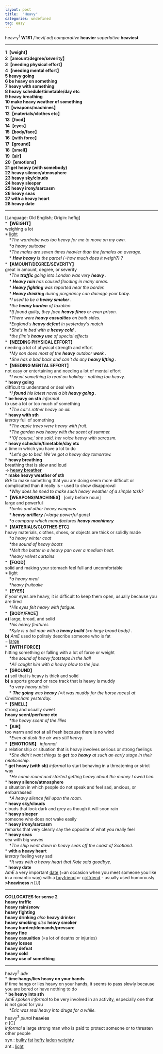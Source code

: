 ```yaml
---
layout: post
title:  "Heavy"
categories: undefined
tag: easy
---
```

<DIV style="MARGIN: 0px 0px 5px">heav<B>·</B>y<SUP>1</SUP> <B>W1S1</B> /ˈhevi/ <I>adj comparative</I> <B>heavier</B> <I>superlative</I> <B>heaviest</B> <BR>
<HR>
<B>1【weight】</B><BR><B>2【amount/degree/severity】</B><BR><B>3【needing physical effort】</B><BR><B>4【needing mental effort】</B><BR><B>5 heavy going</B><BR><B>6 be heavy on something</B><BR><B>7 heavy with something</B><BR><B>8 heavy schedule/timetable/day etc</B><BR><B>9 heavy breathing</B><BR><B>10 make heavy weather of something</B><BR><B>11【weapons/machines】</B><BR><B>12【materials/clothes etc】</B><BR><B>13【food】</B><BR><B>14【eyes】</B><BR><B>15【body/face】</B><BR><B>16【with force】</B><BR><B>17【ground】</B><BR><B>18【smell】</B><BR><B>19【air】</B><BR><B>20【emotions】</B><BR><B>21 get heavy (with somebody)</B><BR><B>22 heavy silence/atmosphere</B><BR><B>23 heavy sky/clouds</B><BR><B>24 heavy sleeper</B><BR><B>25 heavy irony/sarcasm</B><BR><B>26 heavy seas</B><BR><B>27 with a heavy heart</B><BR><B>28 heavy date</B>
<HR>
[Language: Old English; Origin: hefig]<BR>*<B>【WEIGHT】</B><BR>weighing a lot<BR>≠ <A href="{{ site.baseurl }}/light"><U>light</U></A><BR>　*<I>The wardrobe was too heavy for me to move on my own.</I><BR>　*<I>a heavy suitcase</I><BR>　*<I>The males are seven times heavier than the females on average.</I><BR>　*<I> <B>How heavy</B> is the parcel (=how much does it weigh?) ?</I><BR>*<B>【AMOUNT/DEGREE/SEVERITY】</B><BR>great in amount, degree, or severity<BR>　*<I>The <B>traffic</B> going into London was very <B>heavy</B> .</I><BR>　*<I> <B>Heavy rain</B> has caused flooding in many areas.</I><BR>　*<I> <B>Heavy fighting</B> was reported near the border.</I><BR>　*<I> <B>Heavy drinking</B> during pregnancy can damage your baby.</I><BR>　*<I>I used to be a <B>heavy smoker</B> .</I><BR>　*<I>the <B>heavy burden</B> of taxation</I><BR>　*<I>If found guilty, they face <B>heavy fines</B> or even prison.</I><BR>　*<I>There were <B>heavy casualties</B> on both sides.</I><BR>　*<I>England's <B>heavy defeat</B> in yesterday's match</I><BR>　*<I>She's in bed with a <B>heavy cold</B> .</I><BR>　*<I>the film's <B>heavy use</B> of special effects</I><BR>*<B>【NEEDING PHYSICAL EFFORT】</B><BR>needing a lot of physical strength and effort<BR>　*<I>My son does most of the <B>heavy</B> outdoor <B>work</B> .</I><BR>　*<I>She has a bad back and can't do any <B>heavy lifting</B> .</I><BR>*<B>【NEEDING MENTAL EFFORT】</B><BR>not easy or entertaining and needing a lot of mental effort<BR>　*<I>I want something to read on holiday - nothing too heavy.</I><BR>* <B>heavy going</B><BR>difficult to understand or deal with<BR>　*<I>I <B>found</B> his latest novel a bit <B>heavy going</B> .</I><BR>* <B>be heavy on sth</B> <I>informal</I> <BR>to use a lot or too much of something<BR>　*<I>The car's rather heavy on oil.</I><BR>* <B>heavy with sth</B><BR><I>literary</I> full of something<BR>　*<I>The apple trees were heavy with fruit.</I><BR>　*<I>The garden was heavy with the scent of summer.</I><BR>　*<I>'Of course,' she said, her voice heavy with sarcasm.</I><BR>* <B>heavy schedule/timetable/day etc</B><BR>a time in which you have a lot to do<BR>　*<I>Let's go to bed. We've got a heavy day tomorrow.</I><BR>* <B>heavy breathing</B><BR>breathing that is slow and loud<BR>→<B> <A href="{{ site.baseurl }}/heavy%20breather"><U>heavy breather</U></A></B><BR>* <B>make heavy weather of sth</B><BR><I>BrE</I> to make something that you are doing seem more difficult or complicated than it really is - used to show disapproval<BR>　*<I>Why does he need to make such heavy weather of a simple task?</I><BR>*<B>【WEAPONS/MACHINES】</B> [only before noun]<BR>large and powerful<BR>　*<I>tanks and other heavy weapons</I><BR>　*<I> <B>heavy artillery</B> (=large powerful guns)</I> <BR>　*<I>a company which manufactures <B>heavy machinery</B> </I><BR>*<B>【MATERIALS/CLOTHES ETC】</B><BR>heavy materials, clothes, shoes, or objects are thick or solidly made<BR>　*<I>a heavy winter coat</I><BR>　*<I>the sound of heavy boots</I><BR>　*<I>Melt the butter in a heavy pan over a medium heat.</I><BR>　*<I>heavy velvet curtains</I><BR>*<B>【FOOD】</B><BR>solid and making your stomach feel full and uncomfortable<BR>≠ <A href="{{ site.baseurl }}/light"><U>light</U></A><BR>　*<I>a heavy meal</I><BR>　*<I>heavy fruitcake</I><BR>*<B>【EYES】</B><BR>if your eyes are heavy, it is difficult to keep them open, usually because you are tired<BR>　*<I>His eyes felt heavy with fatigue.</I><BR>*<B>【BODY/FACE】</B><BR><B>a)</B> large, broad, and solid<BR>　*<I>his heavy features</I><BR>　*<I>Kyle is a tall man with a <B>heavy build</B> (=a large broad body) .</I><BR><B>b)</B> <I>AmE</I> used to politely describe someone who is fat<BR>= <A href="{{ site.baseurl }}/large"><U>large</U></A><BR>*<B>【WITH FORCE】</B><BR>hitting something or falling with a lot of force or weight<BR>　*<I>the sound of heavy footsteps in the hall</I><BR>　*<I>Ali caught him with a heavy blow to the jaw.</I><BR>*<B>【GROUND】</B><BR><B>a)</B> soil that is heavy is thick and solid<BR><B>b)</B> a sports ground or race track that is heavy is muddy<BR>　*<I>a very heavy pitch</I><BR>　*<I> <B>The going</B> was <B>heavy</B> (=it was muddy for the horse races) at Cheltenham yesterday.</I><BR>*<B>【SMELL】</B><BR>strong and usually sweet<BR><B>heavy scent/perfume etc</B><BR>　*<I>the heavy scent of the lilies</I><BR>*<B>【AIR】</B><BR>too warm and not at all fresh because there is no wind<BR>　*<I>Even at dusk the air was still heavy.</I><BR>*<B>【EMOTIONS】</B> <I>informal</I> <BR>a relationship or situation that is heavy involves serious or strong feelings<BR>　*<I>She didn't want things to <B>get</B> too <B>heavy</B> at such an early stage in their relationship.</I><BR>* <B>get heavy (with sb)</B> <I>informal</I> to start behaving in a threatening or strict way<BR>　*<I>He came round and started getting heavy about the money I owed him.</I><BR>* <B>heavy silence/atmosphere</B><BR>a situation in which people do not speak and feel sad, anxious, or embarrassed<BR>　*<I>A heavy silence fell upon the room.</I><BR>* <B>heavy sky/clouds</B><BR>clouds that look dark and grey as though it will soon rain<BR>* <B>heavy sleeper</B><BR>someone who does not wake easily<BR>* <B>heavy irony/sarcasm</B><BR>remarks that very clearly say the opposite of what you really feel<BR>* <B>heavy seas</B><BR>sea with big waves<BR>　*<I>The ship went down in heavy seas off the coast of Scotland.</I><BR>* <B>with a heavy heart</B><BR><I>literary</I> feeling very sad<BR>　*<I>It was with a heavy heart that Kate said goodbye.</I><BR>* <B>heavy date</B><BR><I>AmE</I> a very important <A href="{{ site.baseurl }}/date"><U>date</U></A> (=an occasion when you meet someone you like in a romantic way) with a <A href="{{ site.baseurl }}/boyfriend"><U>boyfriend</U></A> or <A href="{{ site.baseurl }}/girlfriend"><U>girlfriend</U></A> - usually used humorously<BR><B>&gt;heaviness</B> <I>n</I> [U]
<HR>
<B>COLLOCATES for sense 2</B> <BR><B>heavy traffic</B> <BR><B>heavy rain/snow</B> <BR><B>heavy fighting</B> <BR><B>heavy drinking</B> <I>also </I><B>heavy drinker</B> <BR><B>heavy smoking</B> <I>also </I><B>heavy smoker</B> <BR><B>heavy burden/demands/pressure</B> <BR><B>heavy fine</B> <BR><B>heavy casualties</B> (=a lot of deaths or injuries) <BR><B>heavy losses</B> <BR><B>heavy defeat</B> <BR><B>heavy cold</B> <BR><B>heavy use of something</B>
<HR>
</DIV>
<DIV style="MARGIN: 0px 0px 5px">heavy<SUP>2</SUP> <I>adv</I> <BR>* <B>time hangs/lies heavy on your hands</B><BR>if time hangs or lies heavy on your hands, it seems to pass slowly because you are bored or have nothing to do<BR>* <B>be heavy into sth</B><BR><I>AmE spoken informal</I> to be very involved in an activity, especially one that is not good for you<BR>　*<I>Eric was real heavy into drugs for a while.</I></DIV>
<DIV style="MARGIN: 0px 0px 5px">heavy<SUP>3</SUP> <I>plural</I> <B>heavies</B> <BR><I>n</I> [C] <BR><I>informal</I> a large strong man who is paid to protect someone or to threaten other people</DIV>
<DIV style="MARGIN: 0px 0px 5px">
<DIV style="MARGIN: 4px 0px">syn.: <A href="{{ site.baseurl }}/bulky"><U>bulky</U></A> <A href="{{ site.baseurl }}/fat"><U>fat</U></A> <A href="{{ site.baseurl }}/hefty"><U>hefty</U></A> <A href="{{ site.baseurl }}/laden"><U>laden</U></A> <A href="{{ site.baseurl }}/weighty"><U>weighty</U></A></DIV>
<DIV style="MARGIN: 4px 0px">ant.: <A href="{{ site.baseurl }}/light"><U>light</U></A></DIV></DIV>
